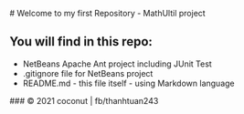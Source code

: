​# Welcome to my first Repository - MathUltil project

## You will find in this repo:

* NetBeans Apache Ant project including JUnit Test
* .gitignore file for NetBeans project
* README.md - this file itself - using Markdown language

​### © 2021 coconut | fb/thanhtuan243